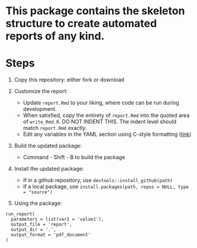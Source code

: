 # This package contains the skeleton structure to create automated reports of any kind.

# Steps

1.  Copy this repository: either fork or download

2.  Customize the report:
    -   Update `report.Rmd` to your liking, where code can be run during development.
    -   When satisfied, copy the entirety of `report.Rmd` into the quoted area of   `write_Rmd.R`. DO NOT INDENT THIS. The indent level should match `report.Rmd` exactly.
    -   Edit any variables in the YAML section using C-style formatting ([link](https://www.gastonsanchez.com/r4strings/c-style-formatting.html))

3.  Build the updated package:
    -   Command - Shift - B to build the package

4.  Install the updated package:
    -   If in a github repository, use `devtools::install_github(path)`
    -   If a local package, use `install.packages(path, repos = NULL, type = "source")`

5.  Using the package:
```
run_report(
  parameters = list(var1 = 'value1'),
  output_file = 'report',
  output_dir = '.',
  output_format = 'pdf_document'
)
```
